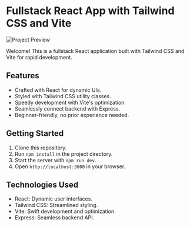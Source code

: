 # Fullstack React App with Tailwind CSS and Vite

![Project Preview](preview.gif)

Welcome! This is a fullstack React application built with Tailwind CSS and Vite for rapid development.

## Features

- Crafted with React for dynamic UIs.
- Styled with Tailwind CSS utility classes.
- Speedy development with Vite's optimization.
- Seamlessly connect backend with Express.
- Beginner-friendly, no prior experience needed.

## Getting Started

1. Clone this repository.
2. Run `npm install` in the project directory.
3. Start the server with `npm run dev`.
4. Open `http://localhost:3000` in your browser.

## Technologies Used

- React: Dynamic user interfaces.
- Tailwind CSS: Streamlined styling.
- Vite: Swift development and optimization.
- Express: Seamless backend API.


